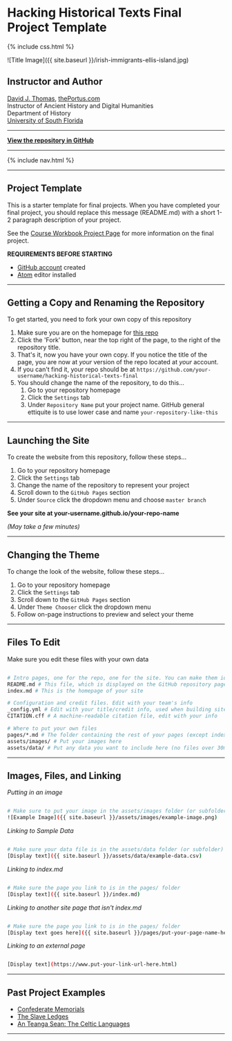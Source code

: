 # Hacking Historical Texts Final Project Template

{% include css.html %}

![Title Image]({{ site.baseurl }}/irish-immigrants-ellis-island.jpg)

## Instructor and Author

[David J. Thomas](mailto:dave.a.base@gmail.com), [thePortus.com](http://thePortus.com)<br />
Instructor of Ancient History and Digital Humanities<br />
Department of History<br />
[University of South Florida](https://github.com/usf-portal)

---

**[View the repository in GitHub](https://github.com/usf-portal/hacking-historical-texts-final)**

---

{% include nav.html %}

---

## Project Template

This is a starter template for final projects. When you have completed your final project, you should replace this message (README.md) with a short 1-2 paragraph description of your project.

See the [Course Workbook Project Page](https://theportus.github.io/hacking-historical-texts) for more information on the final project.

**REQUIREMENTS BEFORE STARTING**
+ [GitHub account](https://github.com) created
+ [Atom](https://atom.io) editor installed

---

## Getting a Copy and Renaming the Repository

To get started, you need to fork your own copy of this repository

1. Make sure you are on the homepage for [this repo](https://github.com/usf-portal/hacking-historical-texts-final)
2. Click the 'Fork' button, near the top right of the page, to the right of the repository title.
3. That's it, now you have your own copy. If you notice the title of the page, you are now at *your* version of the repo located at *your* account.
4. If you can't find it, your repo should be at `https://github.com/your-username/hacking-historical-texts-final`
5. You should change the name of the repository, to do this...
    1. Go to your repository homepage
    2. Click the `Settings` tab
    3. Under `Repository Name` put your project name. GitHub general ettiquite is to use lower case and name `your-repository-like-this`

---

## Launching the Site

To create the website from this repository, follow these steps...

1. Go to your repository homepage
2. Click the `Settings` tab
3. Change the name of the repository to represent your project
4. Scroll down to the `GitHub Pages` section
5. Under `Source` click the dropdown menu and choose `master branch`

**See your site at your-username.github.io/your-repo-name**

*(May take a few minutes)*

---

## Changing the Theme

To change the look of the website, follow these steps...

1. Go to your repository homepage
2. Click the `Settings` tab
3. Scroll down to the `GitHub Pages` section
4. Under `Theme Chooser` click the dropdown menu
5. Follow on-page instructions to preview and select your theme

---

## Files To Edit

Make sure you edit these files with your own data

```sh

# Intro pages, one for the repo, one for the site. You can make them identical
README.md # This file, which is displayed on the GitHub repository page
index.md # This is the homepage of your site

# Configuration and credit files. Edit with your team's info
_config.yml # Edit with your title/credit info, used when building site
CITATION.cff # A machine-readable citation file, edit with your info

# Where to put your own files
pages/*.md # The folder containing the rest of your pages (except index.md)
assets/images/ # Put your images here
assets/data/ # Put any data you want to include here (no files over 30mb)

```

---

## Images, Files, and Linking

*Putting in an image*

```sh

# Make sure to put your image in the assets/images folder (or subfolder)
![Example Image]({{ site.baseurl }}/assets/images/example-image.png)

```

*Linking to Sample Data*

```sh

# Make sure your data file is in the assets/data folder (or subfolder)
[Display text]({{ site.baseurl }}/assets/data/example-data.csv)

```

*Linking to index.md*

```sh

# Make sure the page you link to is in the pages/ folder
[Display text]({{ site.baseurl }}/index.md)

```

*Linking to another site page that isn't index.md*

```sh

# Make sure the page you link to is in the pages/ folder
[Display text goes here]({{ site.baseurl }}/pages/put-your-page-name-here.md)

```

*Linking to an external page*

```sh

[Display text](https://www.put-your-link-url-here.html)

```

---

## Past Project Examples

* [Confederate Memorials](http://confederate-memorials-project.readthedocs.io/)
* [The Slave Ledges](http://slave-ledger.readthedocs.io/en/latest/)
* [An Teanga Sean: The Celtic Languages](http://an-teanga-sean-the-celtic-languages.readthedocs.io/)

---
